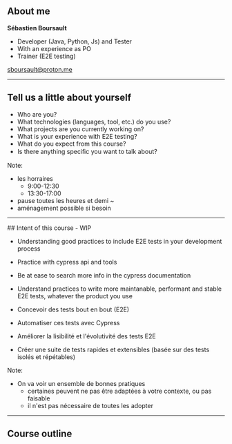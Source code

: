 


## About me

<p class="text-size-heading-3"><b>Sébastien Boursault</b>

<ul class="mt-50 no-bullets">
  <li>Developer (Java, Python, Js) and Tester
  <li>With an experience as PO
  <li>Trainer (E2E testing)
</ul>

sboursault@proton.me

---

## Tell us a little about yourself

<ul class="mt-150">
  <li>Who are you?
  <li>What technologies (languages, tool, etc.) do you use?
  <li>What projects are you currently working on?
  <li>What is your experience with E2E testing?
  <li>What do you expect from this course?
  <li>Is there anything speciﬁc you want to talk about?
</ul>

Note:
- les horraires 
  - 9:00-12:30
  - 13:30-17:00
- pause toutes les heures et demi ~
- aménagement possible si besoin


---

## Intent of this course - WIP

- Understanding good practices to include E2E tests in your development process
- Practice with cypress api and tools
- Be at ease to search more info in the cypress documentation
- Understand practices to write more maintanable, performant and stable E2E tests, whatever the product you use


- Concevoir des tests bout en bout (E2E)
- Automatiser ces tests avec Cypress
- Améliorer la lisibilité et l'évolutivité des tests E2E
- Créer une suite de tests rapides et extensibles (basée sur des tests isolés et répétables)

Note:
- On va voir un ensemble de bonnes pratiques
  - certaines peuvent ne pas être adaptées à votre contexte, ou pas faisable
  - il n'est pas nécessaire de toutes les adopter

<!-- .element: class="mt-200" -->

---
<!-- .slide: id="toc" -->

## Course outline
<!-- .element: class="text-size-heading-3" -->

<ol class="text-level-4 mt-100">
</ol>
